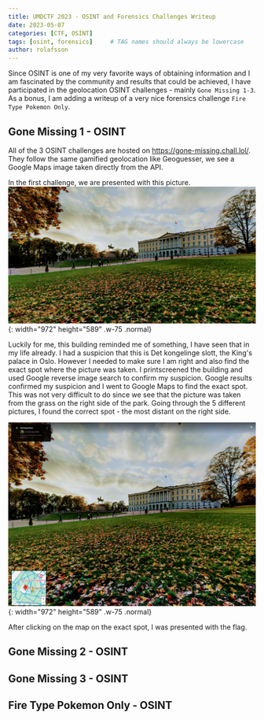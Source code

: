 ```yaml
---
title: UMDCTF 2023 - OSINT and Forensics Challenges Writeup
date: 2023-05-07
categories: [CTF, OSINT]
tags: [osint, forensics]     # TAG names should always be lowercase
author: rolafsson
---
```


Since OSINT is one of my very favorite ways of obtaining information and I am fascinated by the community and results that could be achieved, I have participated in the geolocation OSINT challenges - mainly `Gone Missing 1-3`. As a bonus, I am adding a writeup of a very nice forensics challenge `Fire Type Pokemon Only`.

## Gone Missing 1 - OSINT

All of the 3 OSINT challenges are hosted on <https://gone-missing.chall.lol/>. They follow the same gamified geolocation like Geoguesser, we see a Google Maps image taken directly from the API. 

In the first challenge, we are presented with this picture. ![Gone Missing 1](/assets/img/2023_05_07_UMDCTF_2023_OSINT/gonemissing1.png){: width="972" height="589" .w-75 .normal}

Luckily for me, this building reminded me of something, I have seen that in my life already. I had a suspicion that this is Det kongelinge slott, the King's palace in Oslo. However I needed to make sure I am right and also find the exact spot where the picture was taken. I printscreened the building and used Google reverse image search to confirm my suspicion. Google results confirmed my suspicion and I went to Google Maps to find the exact spot. This was not very difficult to do since we see that the picture was taken from the grass on the right side of the park. Going through the 5 different pictures, I found the correct spot - the most distant on the right side.

![Royal Palace](/assets/img/2023_05_07_UMDCTF_2023_OSINT/royalpalace.png){: width="972" height="589" .w-75 .normal}

After clicking on the map on the exact spot, I was presented with the flag.

## Gone Missing 2 - OSINT

## Gone Missing 3 - OSINT

## Fire Type Pokemon Only - OSINT
